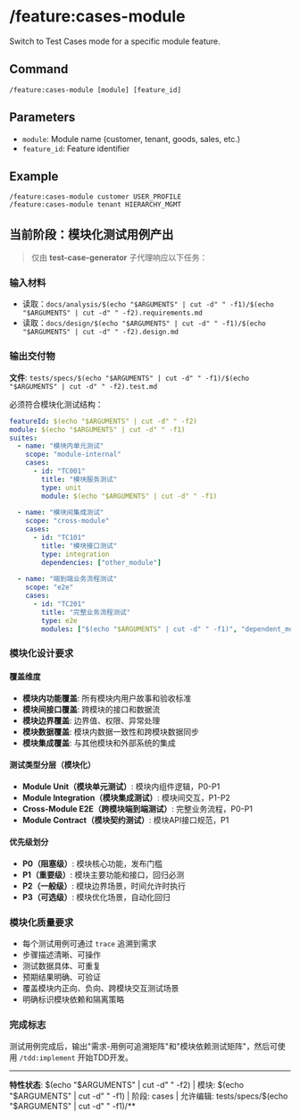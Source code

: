 # /feature:cases-module

Switch to Test Cases mode for a specific module feature.

## Command
`/feature:cases-module [module] [feature_id]`

## Parameters
- `module`: Module name (customer, tenant, goods, sales, etc.)
- `feature_id`: Feature identifier

## Example
```
/feature:cases-module customer USER_PROFILE
/feature:cases-module tenant HIERARCHY_MGMT
```

## 当前阶段：模块化测试用例产出

> 仅由 **test-case-generator** 子代理响应以下任务：

### 输入材料
- 读取：`docs/analysis/$(echo "$ARGUMENTS" | cut -d" " -f1)/$(echo "$ARGUMENTS" | cut -d" " -f2).requirements.md`  
- 读取：`docs/design/$(echo "$ARGUMENTS" | cut -d" " -f1)/$(echo "$ARGUMENTS" | cut -d" " -f2).design.md`

### 输出交付物
**文件**: `tests/specs/$(echo "$ARGUMENTS" | cut -d" " -f1)/$(echo "$ARGUMENTS" | cut -d" " -f2).test.md`

必须符合模块化测试结构：

```yaml
featureId: $(echo "$ARGUMENTS" | cut -d" " -f2)
module: $(echo "$ARGUMENTS" | cut -d" " -f1)
suites:
  - name: "模块内单元测试"
    scope: "module-internal"
    cases:
      - id: "TC001"
        title: "模块服务测试"
        type: unit
        module: $(echo "$ARGUMENTS" | cut -d" " -f1)
        
  - name: "模块间集成测试"  
    scope: "cross-module"
    cases:
      - id: "TC101"
        title: "模块接口测试"
        type: integration
        dependencies: ["other_module"]
        
  - name: "端到端业务流程测试"
    scope: "e2e"
    cases:
      - id: "TC201"
        title: "完整业务流程测试"
        type: e2e
        modules: ["$(echo "$ARGUMENTS" | cut -d" " -f1)", "dependent_modules"]
```

### 模块化设计要求

#### 覆盖维度
- **模块内功能覆盖**: 所有模块内用户故事和验收标准
- **模块间接口覆盖**: 跨模块的接口和数据流  
- **模块边界覆盖**: 边界值、权限、异常处理
- **模块数据覆盖**: 模块内数据一致性和跨模块数据同步
- **模块集成覆盖**: 与其他模块和外部系统的集成

#### 测试类型分层（模块化）
- **Module Unit（模块单元测试）**: 模块内组件逻辑，P0-P1
- **Module Integration（模块集成测试）**: 模块间交互，P1-P2
- **Cross-Module E2E（跨模块端到端测试）**: 完整业务流程，P0-P1  
- **Module Contract（模块契约测试）**: 模块API接口规范，P1

#### 优先级划分
- **P0（阻塞级）**: 模块核心功能，发布门槛
- **P1（重要级）**: 模块主要功能和接口，回归必测
- **P2（一般级）**: 模块边界场景，时间允许时执行
- **P3（可选级）**: 模块优化场景，自动化回归

### 模块化质量要求
- 每个测试用例可通过 `trace` 追溯到需求
- 步骤描述清晰、可操作  
- 测试数据具体、可重复
- 预期结果明确、可验证
- 覆盖模块内正向、负向、跨模块交互测试场景
- 明确标识模块依赖和隔离策略

### 完成标志
测试用例完成后，输出"需求-用例可追溯矩阵"和"模块依赖测试矩阵"，然后可使用 `/tdd:implement` 开始TDD开发。

---
**特性状态**: $(echo "$ARGUMENTS" | cut -d" " -f2) | 模块: $(echo "$ARGUMENTS" | cut -d" " -f1) | 阶段: cases | 允许编辑: tests/specs/$(echo "$ARGUMENTS" | cut -d" " -f1)/**